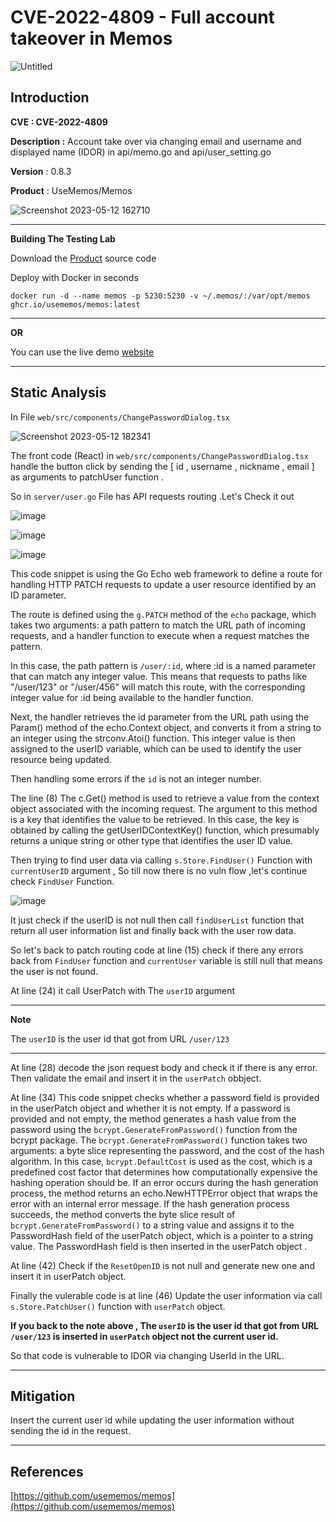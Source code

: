 
# CVE-2022-4809 - Full account takeover in Memos

![Untitled](https://github.com/mohamedabdelhady933/CVEs-Analyzing/assets/73122852/3947998b-0094-42f3-9a5f-5e59c42ca0f6)


## Introduction

**CVE : CVE-2022-4809**

**Description :** Account take over via changing email and username and displayed name (IDOR) in api/memo.go and api/user_setting.go 

**Version** : 0.8.3

**Product** : UseMemos/Memos

![Screenshot 2023-05-12 162710](https://github.com/mohamedabdelhady933/CVEs-Analyzing/assets/73122852/f17e0f3d-f1e3-4169-a7c8-3e9d46788922)

---

**Building The Testing Lab**

Download the [Product](https://github.com/usememos/memos) source code

Deploy with Docker in seconds

```
docker run -d --name memos -p 5230:5230 -v ~/.memos/:/var/opt/memos ghcr.io/usememos/memos:latest
```

---
**OR**

You can use the live demo [website](https://demo.usememos.com/)

---

## Static Analysis

In File ``web/src/components/ChangePasswordDialog.tsx``

![Screenshot 2023-05-12 182341](https://github.com/mohamedabdelhady933/CVEs-Analyzing/assets/73122852/69d32c1c-6e5d-4942-a632-5fbd4ad98b5e)


The front code (React) in ``web/src/components/ChangePasswordDialog.tsx`` handle the button click by sending the [ id , username , nickname , email ] as arguments to patchUser function . 

So in ``server/user.go`` File has API requests routing .Let's Check it out

![image](https://github.com/mohamedabdelhady933/CVEs-Analyzing/assets/73122852/7d690700-5ad3-4782-a328-472d00eafc32)

![image](https://github.com/mohamedabdelhady933/CVEs-Analyzing/assets/73122852/4225f53a-0f48-4b5e-98fd-308009b86e37)

![image](https://github.com/mohamedabdelhady933/CVEs-Analyzing/assets/73122852/e9ae838d-6f2b-4954-9992-895216d019aa)

This code snippet is using the Go Echo web framework to define a route for handling HTTP PATCH requests to update a user resource identified by an ID parameter.

The route is defined using the ``g.PATCH`` method of the ``echo`` package, which takes two arguments: a path pattern to match the URL path of incoming requests, and a handler function to execute when a request matches the pattern.

In this case, the path pattern is ``/user/:id``, where :id is a named parameter that can match any integer value. This means that requests to paths like "/user/123" or "/user/456" will match this route, with the corresponding integer value for :id being available to the handler function.

Next, the handler retrieves the id parameter from the URL path using the Param() method of the echo.Context object, and converts it from a string to an integer using the strconv.Atoi() function. This integer value is then assigned to the userID variable, which can be used to identify the user resource being updated.

Then handling some errors if the ``id`` is not an integer number.

The line (8) The c.Get() method is used to retrieve a value from the context object associated with the incoming request. The argument to this method is a key that identifies the value to be retrieved. In this case, the key is obtained by calling the getUserIDContextKey() function, which presumably returns a unique string or other type that identifies the user ID value.

Then trying to find user data via calling ``s.Store.FindUser()`` Function with ``currentUserID`` argument , So till now there is no vuln flow ,let's continue check ``FindUser`` Function.

![image](https://github.com/mohamedabdelhady933/CVEs-Analyzing/assets/73122852/2a136c89-ff21-404f-bc3d-2b4ed3e9eed2)

It just check if the userID is not null then call ``findUserList`` function that return all user information list and finally back with the user row data.

So let's back to patch routing code at line (15) check if there any errors back from ``FindUser`` function and ``currentUser`` variable is still null that means the user is not found.

At line (24) it call UserPatch with The ``userID`` argument

---
**Note**

The ``userID`` is the user id that got from URL ``/user/123``

---

At line (28) decode the json request body and check it if there is any error. Then validate the email and insert it in the ``userPatch`` obbject.

At line (34) This code snippet checks whether a password field is provided in the userPatch object and whether it is not empty. 
If a password is provided and not empty, the method generates a hash value from the password using the ``bcrypt.GenerateFromPassword()`` function from the bcrypt package.
The ``bcrypt.GenerateFromPassword()`` function takes two arguments: a byte slice representing the password, and the cost of the hash algorithm.
In this case, ``bcrypt.DefaultCost`` is used as the cost, which is a predefined cost factor that determines how computationally expensive the hashing operation should be.
If an error occurs during the hash generation process, the method returns an echo.NewHTTPError object that wraps the error with an internal error message.
If the hash generation process succeeds, the method converts the byte slice result of ``bcrypt.GenerateFromPassword()`` to a string value and assigns it to the PasswordHash field of the userPatch object, which is a pointer to a string value.
The PasswordHash field is then inserted in the userPatch object .

At line (42) Check if the ``ResetOpenID`` is not null and generate new one and insert it in userPatch object.


Finally the vulerable code is at line (46) Update the user information via call ``s.Store.PatchUser()`` function with ``userPatch`` object. 

**If you back to the note above , The ``userID`` is the user id that got from URL ``/user/123`` is inserted in ``userPatch`` object not the current user id.**

So that code is vulnerable to IDOR via changing UserId in the URL.

---

## Mitigation

Insert the current user id  while updating the user information without sending the id in the request.


---

## References

[https://github.com/usememos/memos](https://github.com/usememos/memos)


